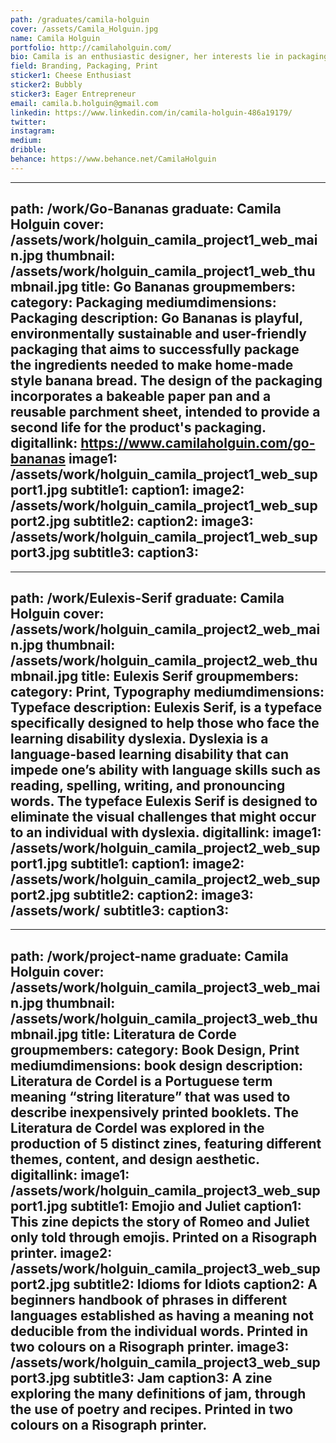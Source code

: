 ```yaml
---
path: /graduates/camila-holguin
cover: /assets/Camila_Holguin.jpg
name: Camila Holguin
portfolio: http://camilaholguin.com/
bio: Camila is an enthusiastic designer, her interests lie in packaging, branding and print design, with an overall focus in accessible design. She is a critical thinker who is passionate about producing work that can impact others lives in meaningful ways. She is a native Spanish speaker, who had the opportunity to study in Germany, and uses her unique outlook to influence her design and find creative solutions to complex problems. Camila prides herself in the production of intelligent design that is also environmentally sustainable. She is continuously challenging herself in order to acquire new skills and better herself as a young designer.
field: Branding, Packaging, Print
sticker1: Cheese Enthusiast
sticker2: Bubbly
sticker3: Eager Entrepreneur
email: camila.b.holguin@gmail.com
linkedin: https://www.linkedin.com/in/camila-holguin-486a19179/
twitter:
instagram:
medium:
dribble:
behance: https://www.behance.net/CamilaHolguin
---
```


---
path: /work/Go-Bananas
graduate: Camila Holguin
cover: /assets/work/holguin_camila_project1_web_main.jpg
thumbnail: /assets/work/holguin_camila_project1_web_thumbnail.jpg
title: Go Bananas
groupmembers:
category: Packaging
mediumdimensions: Packaging
description: Go Bananas is playful, environmentally sustainable and user-friendly packaging that aims to successfully package the ingredients needed to make home-made style banana bread. The design of the packaging incorporates a bakeable paper pan and a reusable parchment sheet, intended to provide a second life for the product's packaging. 
digitallink: https://www.camilaholguin.com/go-bananas
image1: /assets/work/holguin_camila_project1_web_support1.jpg
subtitle1:
caption1:
image2: /assets/work/holguin_camila_project1_web_support2.jpg
subtitle2:
caption2:
image3: /assets/work/holguin_camila_project1_web_support3.jpg
subtitle3:
caption3:
---

---
path: /work/Eulexis-Serif
graduate: Camila Holguin
cover: /assets/work/holguin_camila_project2_web_main.jpg
thumbnail: /assets/work/holguin_camila_project2_web_thumbnail.jpg
title: Eulexis Serif
groupmembers:
category: Print, Typography
mediumdimensions: Typeface
description: Eulexis Serif, is a typeface specifically designed to help those who face the learning disability dyslexia. Dyslexia is a language-based learning disability that can impede one’s ability with language skills such as reading, spelling, writing, and pronouncing words. The typeface Eulexis Serif is designed to eliminate the visual challenges that might occur to an individual with dyslexia.
digitallink:
image1: /assets/work/holguin_camila_project2_web_support1.jpg
subtitle1:
caption1:
image2: /assets/work/holguin_camila_project2_web_support2.jpg
subtitle2:
caption2:
image3: /assets/work/
subtitle3:
caption3:
---

---
path: /work/project-name
graduate: Camila Holguin
cover: /assets/work/holguin_camila_project3_web_main.jpg
thumbnail: /assets/work/holguin_camila_project3_web_thumbnail.jpg
title: Literatura de Corde
groupmembers:
category: Book Design, Print
mediumdimensions: book design
description: Literatura de Cordel is a Portuguese term meaning “string literature” that was used to describe inexpensively printed booklets. The Literatura de Cordel was explored in the production of 5 distinct zines, featuring different themes, content, and design aesthetic.
digitallink:
image1: /assets/work/holguin_camila_project3_web_support1.jpg
subtitle1: Emojio and Juliet 
caption1: This zine depicts the story of Romeo and Juliet only told through emojis. Printed on a Risograph printer.
image2: /assets/work/holguin_camila_project3_web_support2.jpg
subtitle2: Idioms for Idiots
caption2: A beginners handbook of phrases in different languages established as having a meaning not deducible from the individual words. Printed in two colours on a Risograph printer.
image3: /assets/work/holguin_camila_project3_web_support3.jpg
subtitle3: Jam
caption3: A zine exploring the many definitions of jam, through the use of poetry and recipes. Printed in two colours on a Risograph printer. 
---
